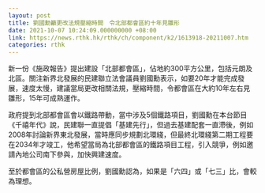 ```yaml
---
layout: post
title: 劉國勳籲更改法規壓縮時間　令北部都會區約十年見雛形
date: 2021-10-07 10:24:09.000000000 +08:00
link: https://news.rthk.hk/rthk/ch/component/k2/1613918-20211007.htm
categories: rthk
---
```


新一份《施政報告》提出建設「北部都會區」，佔地約300平方公里，包括元朗及北區。關注新界北發展的民建聯立法會議員劉國勳表示，如要20年才能完成發展，速度太慢，建議當局更改相關法規，壓縮時間，令都會區在大約10年左右見雛形，15年可成熟運作。

政府提到北部都會區會以鐵路帶動，當中涉及5個鐵路項目，劉國勳在本台節目《千禧年代》說，民建聯一直提倡「基建先行」，但過去基建配套一直滯後，例如2008年討論新界東北發展，當時應同步規劃北環綫，但最終北環綫第二期工程要在2034年才竣工，他希望當局為北部都會區的鐵路項目工程，引入競爭，例如邀請內地公司南下參與，加快興建速度。

至於都會區的公私營房屋比例，劉國勳認為，如果是「六四」或「七三」比，會較為理想。

